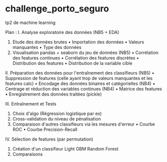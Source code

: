 # challenge_porto_seguro
tp2 de machine learning  

Plan :
I.	Analyse exploratoire des données (NB5 + EDA)
  1)	Etude des données brutes
    •	Importation des données
    •	Valeurs manquantes
    •	Type des données
  2)	Visualisation pandas + seaborn du jeu de données (NB5)
    •	Corrélation des features continues
    •	Corrélation des features discrètes
    •	Distribution des features
    •	Distribution de la variable cible
    
II.	Préparation des données pour l'entraînement des classifieurs  (NB5)
  •	Suppression de features (celle ayant trop de valeurs manquantes et les features calc)
  •	Encodage des données binaires et catégorielles (NB4)
  •	Centrage et réduction des variables continues (NB4)
  •	Matrice des features
  •	Enregistrement des données traitées (pickle)
  
III.	Entraînement et Tests
  1)	Choix d'algo (Régression logistique par ex)
  2)	Cross-validation du niveau de pénalisation
  3)	Comparaison d'autres classifieurs via les mesures d'erreur
    •	Courbe ROC
    •	Courbe Precision-Recall
    
IV.	Sélection de features (par permutation)
  1)	Création d'un classifieur Light GBM Random Forest
  2)	Comparaisons
